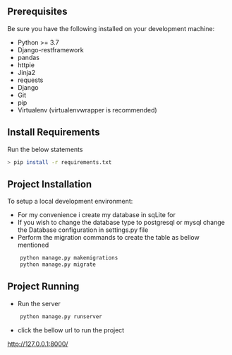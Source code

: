 

## Prerequisites

Be sure you have the following installed on your development machine:

+ Python >= 3.7
+ Django-restframework
+ pandas
+ httpie
+ Jinja2
+ requests
+ Django
+ Git
+ pip
+ Virtualenv (virtualenvwrapper is recommended)

## Install Requirements

Run the below statements
```bash
> pip install -r requirements.txt
```

## Project Installation

To setup a local development environment:

+ For my convenience i create my database in sqLite for 
+ If you wish to change the database type to postgresql or mysql change the Database configuration in settings.py file
+ Perform the migration commands to create the table as bellow mentioned

```bash
    python manage.py makemigrations       
    python manage.py migrate  
```
## Project Running

+ Run the server

```bash
    python manage.py runserver  
```
+ click the bellow url to run the project 

http://127.0.0.1:8000/


